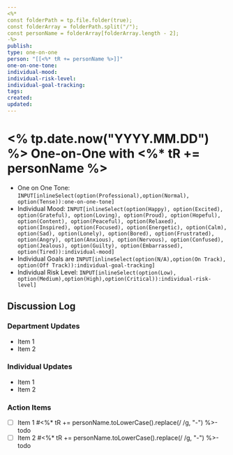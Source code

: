 ```yaml
---
<%*  
const folderPath = tp.file.folder(true);  
const folderArray = folderPath.split("/");
const personName = folderArray[folderArray.length - 2];
-%>
publish:
type: one-on-one
person: "[[<%* tR += personName %>]]"
one-on-one-tone:
individual-mood:
individual-risk-level:
individual-goal-tracking:
tags:
created:
updated:
---
```

#  <% tp.date.now("YYYY.MM.DD") %> One-on-One with <%* tR += personName %>

- One on One Tone: `INPUT[inlineSelect(option(Professional),option(Normal), option(Tense)):one-on-one-tone]`
- Individual Mood: `INPUT[inlineSelect(option(Happy), option(Excited), option(Grateful), option(Loving), option(Proud), option(Hopeful), option(Content), option(Peaceful), option(Relaxed), option(Inspired), option(Focused), option(Energetic), option(Calm), option(Sad), option(Lonely), option(Bored), option(Frustrated), option(Angry), option(Anxious), option(Nervous), option(Confused), option(Jealous), option(Guilty), option(Embarrassed), option(Tired)):individual-mood]`
- Individual Goals are `INPUT[inlineSelect(option(N/A),option(On Track), option(Off Track)):individual-goal-tracking]`
- Individual Risk Level: `INPUT[inlineSelect(option(Low), option(Medium),option(High),option(Critical)):individual-risk-level]`

## Discussion Log

### Department Updates
- Item 1
- Item 2

### Individual Updates
- Item 1
- Item 2 

### Action Items
- [ ] Item 1 #<%* tR += personName.toLowerCase().replace(/ /g, "-") %>-todo
- [ ] Item 2 #<%* tR += personName.toLowerCase().replace(/ /g, "-") %>-todo
